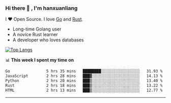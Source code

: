 ### Hi there 👋 , I'm hanxuanliang

<!--
**hanxuanliang/hanxuanliang** is a ✨ _special_ ✨ repository because its `README.md` (this file) appears on your GitHub profile.

Here are some ideas to get you started:

- 🔭 I’m currently working on ...
- 🌱 I’m currently learning ...
- 👯 I’m looking to collaborate on ...
- 🤔 I’m looking for help with ...
- 💬 Ask me about ...
- 📫 How to reach me: ...
- 😄 Pronouns: ...
- ⚡ Fun fact: ...
-->
I ❤ Open Source. I love [Go](https://golang.org) and [Rust](https://www.rust-lang.org/zh-CN/).

* Long-time Golang user
* A novice Rust learner
* A developer who loves databases

[![Top Langs](https://github-readme-stats.vercel.app/api?username=hanxuanliang&show_icons=true&count_private=true&line_height=40)](https://github.com/anuraghazra/github-readme-stats)

📊 **This week I spent my time on**
<!--START_SECTION:waka-->

```txt
Go                5 hrs 35 mins   ████████░░░░░░░░░░░░░░░░░   31.93 %
JavaScript        2 hrs 28 mins   ███▓░░░░░░░░░░░░░░░░░░░░░   14.13 %
Python            2 hrs 20 mins   ███▒░░░░░░░░░░░░░░░░░░░░░   13.40 %
Rust              2 hrs 18 mins   ███▒░░░░░░░░░░░░░░░░░░░░░   13.22 %
HTML              2 hrs 13 mins   ███▒░░░░░░░░░░░░░░░░░░░░░   12.77 %
```

<!--END_SECTION:waka-->

***

